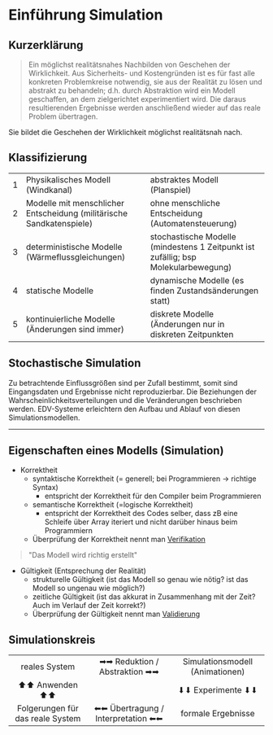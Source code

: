 Einführung Simulation
====

Kurzerklärung
----

> Ein möglichst realitätsnahes Nachbilden von Geschehen der Wirklichkeit. Aus Sicherheits- und Kostengründen ist es für fast alle konkreten Problemkreise notwendig, sie aus der Realität zu lösen und abstrakt zu behandeln; d.h. durch Abstraktion wird ein Modell geschaffen, an dem zielgerichtet experimentiert wird. Die daraus resultierenden Ergebnisse werden anschließend wieder auf das reale Problem übertragen.

Sie bildet die Geschehen der Wirklichkeit möglichst realitätsnah nach.

Klassifizierung
----

|     |     |     |
|:---:|:--- |:--- |
| 1 | Physikalisches Modell (Windkanal) | abstraktes Modell (Planspiel) |
| 2 | Modelle mit menschlicher Entscheidung (militärische Sandkatenspiele) | ohne menschliche Entscheidung (Automatensteuerung) |
| 3 | deterministische Modelle (Wärmeflussgleichungen) | stochastische Modelle (mindestens 1 Zeitpunkt ist zufällig; bsp Molekularbewegung) |
| 4 | statische Modelle | dynamische Modelle (es finden Zustandsänderungen statt) |
| 5 | kontinuierliche Modelle (Änderungen sind immer) | diskrete Modelle (Änderungen nur in diskreten Zeitpunkten |

Stochastische Simulation
----

Zu betrachtende Einflussgrößen sind per Zufall bestimmt, somit sind Eingangsdaten und Ergebnisse nicht reproduzierbar. Die Beziehungen der Wahrscheinlichkeitsverteilungen und die Veränderungen beschrieben werden. EDV-Systeme erleichtern den Aufbau und Ablauf von diesen Simulationsmodellen.

----

Eigenschaften eines Modells (Simulation)
----

- Korrektheit
   - syntaktische Korrektheit (= generell; bei Programmieren -> richtige Syntax)
      - entspricht der Korrektheit für den Compiler beim Programmieren
   - semantische Korrektheit (=logische Korrektheit)
      - entspricht der Korrektheit des Codes selber, dass zB eine Schleife über Array iteriert und nicht darüber hinaus beim Programmiern
   - Überprüfung der Korrektheit nennt man <u>Verifikation</u>
> "Das Modell wird richtig erstellt"
- Gültigkeit (Entsprechung der Realität)
   - strukturelle Gültigkeit (ist das Modell so genau wie nötig? ist das Modell so ungenau wie möglich?)
   - zeitliche Gültigkeit (ist das akkurat in Zusammenhang mit der Zeit? Auch im Verlauf der Zeit korrekt?)
   - Überprüfung der Gültigkeit nennt man <u>Validierung</u>

Simulationskreis
----

|     |     |     |
|:---:|:---:|:---:|
| reales System | ➡➡ Reduktion / Abstraktion ➡➡ | Simulationsmodell (Animationen) |
| ⬆⬆ Anwenden ⬆⬆ |     | ⬇⬇ Experimente ⬇⬇ |
| Folgerungen für das reale System | ⬅⬅ Übertragung / Interpretation ⬅⬅ | formale Ergebnisse |
